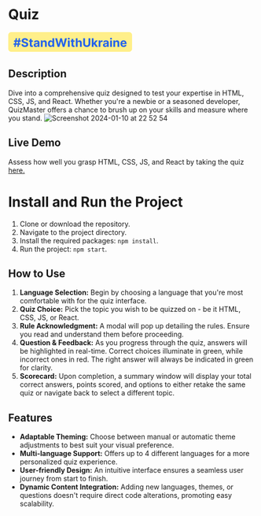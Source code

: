 # Quiz

[![StandWithUkraine](https://raw.githubusercontent.com/vshymanskyy/StandWithUkraine/main/badges/StandWithUkraine.svg)](https://github.com/vshymanskyy/StandWithUkraine/blob/main/docs/README.md)

## Description

Dive into a comprehensive quiz designed to test your expertise in HTML, CSS, JS, and React. Whether you're a newbie or a seasoned developer, QuizMaster offers a chance to brush up on your skills and measure where you stand.
![Screenshot 2024-01-10 at 22 52 54](https://github.com/RomchikSt/Portfolio/assets/140477189/755d1ca9-3732-4a28-aca3-9ea0124f6e9b)




## Live Demo

Assess how well you grasp HTML, CSS, JS, and React by taking the quiz [here.](https://rstp-quiz.netlify.app/)

# Install and Run the Project

1. Clone or download the repository.
2. Navigate to the project directory.
3. Install the required packages: `npm install`.
4. Run the project: `npm start`.

## How to Use

1. **Language Selection:** Begin by choosing a language that you're most comfortable with for the quiz interface.
2. **Quiz Choice:** Pick the topic you wish to be quizzed on - be it HTML, CSS, JS, or React.
3. **Rule Acknowledgment:** A modal will pop up detailing the rules. Ensure you read and understand them before proceeding.
4. **Question & Feedback:** As you progress through the quiz, answers will be highlighted in real-time. Correct choices illuminate in green, while incorrect ones in red. The right answer will always be indicated in green for clarity.
5. **Scorecard:** Upon completion, a summary window will display your total correct answers, points scored, and options to either retake the same quiz or navigate back to select a different topic.

## Features

- **Adaptable Theming:** Choose between manual or automatic theme adjustments to best suit your visual preference.
- **Multi-language Support:** Offers up to 4 different languages for a more personalized quiz experience.
- **User-friendly Design:** An intuitive interface ensures a seamless user journey from start to finish.
- **Dynamic Content Integration:** Adding new languages, themes, or questions doesn't require direct code alterations, promoting easy scalability.

